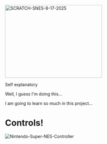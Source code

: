 <img width="320" height="240" alt="SCRATCH-SNES-8-17-2025" src="https://github.com/user-attachments/assets/59c11bda-2289-4c84-815b-7c3a790270c5" />

Self explanatory

Well, I guess I'm doing this...

I am going to learn so much in this project...

# Controls!

![Nintendo-Super-NES-Controller](https://github.com/user-attachments/assets/0b36a2df-69d2-4968-b99b-ccfe17981389)
